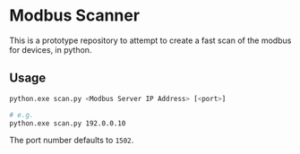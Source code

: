 # Modbus Scanner

This is a prototype repository to attempt to create a fast scan of the modbus for devices, in python.

## Usage

```bash
python.exe scan.py <Modbus Server IP Address> [<port>]

# e.g.
python.exe scan.py 192.0.0.10
```

The port number defaults to `1502`.
